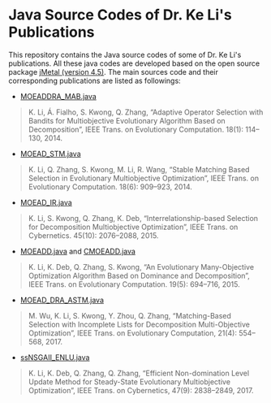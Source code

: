# Java Source Codes of Dr. Ke Li's Publications

This repository contains the Java source codes of some of Dr. Ke Li's publications. All these java codes are developed based on the open source package [jMetal (version 4.5)](http://jmetal.sourceforge.net/). The main sources code and their corresponding publications are listed as followings:

- [MOEADDRA_MAB.java](https://github.com/JerryI00/releasing-codes-java/blob/master/src/jmetal/metaheuristics/moead/MOEADDRA_MAB.java)
> K. Li, Á. Fialho, S. Kwong, Q. Zhang, “Adaptive Operator Selection with Bandits for Multiobjective Evolutionary Algorithm Based on Decomposition”, IEEE Trans. on Evolutionary Computation. 18(1): 114–130, 2014.
- [MOEAD_STM.java](https://github.com/JerryI00/releasing-codes-java/blob/master/src/jmetal/metaheuristics/moead/MOEAD_STM.java)
> K. Li, Q. Zhang, S. Kwong, M. Li, R. Wang, “Stable Matching Based Selection in Evolutionary Multiobjective Optimization”, IEEE Trans. on Evolutionary Computation. 18(6): 909–923, 2014.
- [MOEAD_IR.java](https://github.com/JerryI00/releasing-codes-java/blob/master/src/jmetal/metaheuristics/moead/MOEAD_IR.java)
> K. Li, S. Kwong, Q. Zhang, K. Deb, “Interrelationship-based Selection for Decomposition Multiobjective Optimization”, IEEE Trans. on Cybernetics. 45(10): 2076–2088, 2015.
- [MOEADD.java](https://github.com/JerryI00/releasing-codes-java/blob/master/src/jmetal/metaheuristics/moead/MOEADD.java) and [CMOEADD.java](https://github.com/JerryI00/releasing-codes-java/blob/master/src/jmetal/metaheuristics/moead/CMOEADD.java)
> K. Li, K. Deb, Q. Zhang, S. Kwong, “An Evolutionary Many-Objective Optimization Algorithm Based on Dominance and Decomposition”, IEEE Trans. on Evolutionary Computation. 19(5): 694–716, 2015.
- [MOEAD_DRA_ASTM.java](https://github.com/JerryI00/releasing-codes-java/blob/master/src/jmetal/metaheuristics/moead/MOEAD_DRA_ASTM.java)
> M. Wu, K. Li, S. Kwong, Y. Zhou, Q. Zhang, “Matching-Based Selection with Incomplete Lists for Decomposition Multi-Objective Optimization”, IEEE Trans. on Evolutionary Computation, 21(4): 554–568, 2017.
- [ssNSGAII_ENLU.java](https://github.com/JerryI00/releasing-codes-java/blob/master/src/jmetal/metaheuristics/nsgaII/ssNSGAII_ENLU.java)
> K. Li, K. Deb, Q. Zhang, Q. Zhang, “Efficient Non-domination Level Update Method for Steady-State Evolutionary Multiobjective Optimization”, IEEE Trans. on Cybernetics, 47(9): 2838–2849, 2017.
